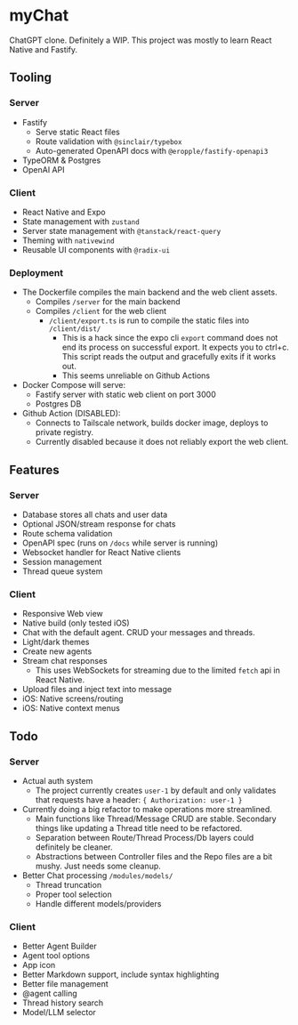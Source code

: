 # myChat

ChatGPT clone. Definitely a WIP. This project was mostly to learn React Native and Fastify.

## Tooling

### Server

- Fastify
  - Serve static React files
  - Route validation with `@sinclair/typebox`
  - Auto-generated OpenAPI docs with `@eropple/fastify-openapi3`
- TypeORM & Postgres
- OpenAI API

### Client

- React Native and Expo
- State management with `zustand`
- Server state management with `@tanstack/react-query`
- Theming with `nativewind`
- Reusable UI components with `@radix-ui`

### Deployment

- The Dockerfile compiles the main backend and the web client assets.
  - Compiles `/server` for the main backend
  - Compiles `/client` for the web client
    - `/client/export.ts` is run to compile the static files into `/client/dist/`
      - This is a hack since the expo cli `export` command does not end its process on successful export. It expects you to ctrl+c. This script reads the output and gracefully exits if it works out.
      - This seems unreliable on Github Actions
- Docker Compose will serve:
  - Fastify server with static web client on port 3000
  - Postgres DB
- Github Action (DISABLED):
  - Connects to Tailscale network, builds docker image, deploys to private registry.
  - Currently disabled because it does not reliably export the web client.

## Features

### Server

- Database stores all chats and user data
- Optional JSON/stream response for chats
- Route schema validation
- OpenAPI spec (runs on `/docs` while server is running)
- Websocket handler for React Native clients
- Session management
- Thread queue system

### Client

- Responsive Web view
- Native build (only tested iOS)
- Chat with the default agent. CRUD your messages and threads.
- Light/dark themes
- Create new agents
- Stream chat responses
  - This uses WebSockets for streaming due to the limited `fetch` api in React Native.
- Upload files and inject text into message
- iOS: Native screens/routing
- iOS: Native context menus

## Todo

### Server

- Actual auth system
  - The project currently creates `user-1` by default and only validates that requests have a header: `{ Authorization: user-1 }`
- Currently doing a big refactor to make operations more streamlined.
  - Main functions like Thread/Message CRUD are stable. Secondary things like updating a Thread title need to be refactored.
  - Separation between Route/Thread Process/Db layers could definitely be cleaner.
  - Abstractions between Controller files and the Repo files are a bit mushy. Just needs some cleanup.
- Better Chat processing `/modules/models/`
  - Thread truncation
  - Proper tool selection
  - Handle different models/providers

### Client

- Better Agent Builder
- Agent tool options
- App icon
- Better Markdown support, include syntax highlighting
- Better file management
- @agent calling
- Thread history search
- Model/LLM selector
